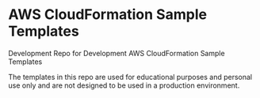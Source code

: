 # AWS CloudFormation Sample Templates
Development Repo for Development AWS CloudFormation Sample Templates

The templates in this repo are used for educational purposes and personal use only and are not designed to be used in a production environment.
